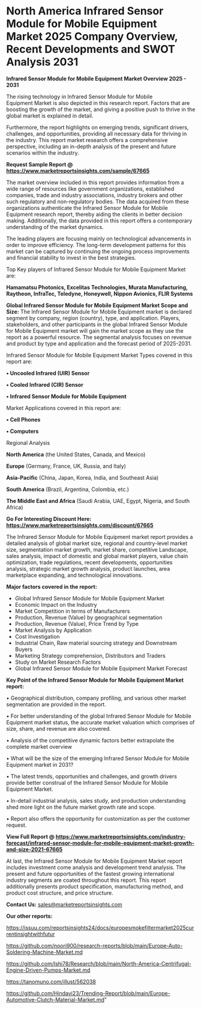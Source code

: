 # North America Infrared Sensor Module for Mobile Equipment Market 2025 Company Overview, Recent Developments and SWOT Analysis 2031

<Strong> Infrared Sensor Module for Mobile Equipment Market Overview 2025 - 2031</strong>

The rising technology in Infrared Sensor Module for Mobile Equipment Market is also depicted in this research report. Factors that are boosting the growth of the market, and giving a positive push to thrive in the global market is explained in detail.

Furthermore, the report highlights on emerging trends, significant drivers, challenges, and opportunities, providing all necessary data for thriving in the industry. This report market research offers a comprehensive perspective, including an in-depth analysis of the present and future scenarios within the industry.

<strong>Request Sample Report @ <a href=https://www.marketreportsinsights.com/sample/67665>https://www.marketreportsinsights.com/sample/67665</a></strong>

The market overview included in this report provides information from a wide range of resources like government organizations, established companies, trade and industry associations, industry brokers and other such regulatory and non-regulatory bodies. The data acquired from these organizations authenticate the Infrared Sensor Module for Mobile Equipment research report, thereby aiding the clients in better decision making. Additionally, the data provided in this report offers a contemporary understanding of the market dynamics.

The leading players are focusing mainly on technological advancements in order to improve efficiency. The long-term development patterns for this market can be captured by continuing the ongoing process improvements and financial stability to invest in the best strategies.

Top Key players of Infrared Sensor Module for Mobile Equipment Market are:

<strong>Hamamatsu Photonics, Excelitas Technologies, Murata Manufacturing, Raytheon, InfraTec, Teledyne, Honeywell, Nippon Avionics, FLIR Systems</strong>

<strong><b>Global Infrared Sensor Module for Mobile Equipment Market Scope and Size:</b></strong>
The Infrared Sensor Module for Mobile Equipment market is declared segment by company, region (country), type, and application. Players, stakeholders, and other participants in the global Infrared Sensor Module for Mobile Equipment market will gain the market scope as they use the report as a powerful resource. The segmental analysis focuses on revenue and product by type and application and the forecast period of 2025-2031.

Infrared Sensor Module for Mobile Equipment Market Types covered in this report are:

<strong>• Uncooled Infrared (UIR) Sensor

• Cooled Infrared (CIR) Sensor

• Infrared Sensor Module for Mobile Equipment</strong>

Market Applications covered in this report are:

<strong>• Cell Phones

• Computers</strong> 

Regional Analysis

<strong>North America</strong> (the United States, Canada, and Mexico)

<strong>Europe</strong> (Germany, France, UK, Russia, and Italy)

<strong>Asia-Pacific</strong> (China, Japan, Korea, India, and Southeast Asia)

<strong>South America</strong> (Brazil, Argentina, Colombia, etc.)

<strong>The Middle East and Africa</strong> (Saudi Arabia, UAE, Egypt, Nigeria, and South Africa)

<strong>Go For Interesting Discount Here: <a href=https://www.marketreportsinsights.com/discount/67665>https://www.marketreportsinsights.com/discount/67665</a></strong>

The Infrared Sensor Module for Mobile Equipment market report provides a detailed analysis of global market size, regional and country-level market size, segmentation market growth, market share, competitive Landscape, sales analysis, impact of domestic and global market players, value chain optimization, trade regulations, recent developments, opportunities analysis, strategic market growth analysis, product launches, area marketplace expanding, and technological innovations.

<strong><b>Major factors covered in the report:</b></strong>
<ul>
  <li>Global Infrared Sensor Module for Mobile Equipment Market </li>
  <li>Economic Impact on the Industry</li>
  <li>Market Competition in terms of Manufacturers</li>
  <li>Production, Revenue (Value) by geographical segmentation</li>
  <li>Production, Revenue (Value), Price Trend by Type</li>
  <li>Market Analysis by Application</li>
  <li>Cost Investigation</li>
  <li>Industrial Chain, Raw material sourcing strategy and Downstream Buyers</li>
  <li>Marketing Strategy comprehension, Distributors and Traders</li>
  <li>Study on Market Research Factors</li>
  <li>Global Infrared Sensor Module for Mobile Equipment Market Forecast</li>
</ul>

<strong><b>Key Point of the Infrared Sensor Module for Mobile Equipment Market report:</b></strong>

• Geographical distribution, company profiling, and various other market segmentation are provided in the report.

• For better understanding of the global Infrared Sensor Module for Mobile Equipment market status, the accurate market valuation which comprises of size, share, and revenue are also covered.

• Analysis of the competitive dynamic factors better extrapolate the complete market overview

• What will be the size of the emerging Infrared Sensor Module for Mobile Equipment market in 2031?

• The latest trends, opportunities and challenges, and growth drivers provide better construal of the Infrared Sensor Module for Mobile Equipment Market.

• In-detail industrial analysis, sales study, and production understanding shed more light on the future market growth rate and scope.

• Report also offers the opportunity for customization as per the customer request.

<strong><b>View Full Report @ <a href=https://www.marketreportsinsights.com/industry-forecast/infrared-sensor-module-for-mobile-equipment-market-growth-and-size-2021-67665>https://www.marketreportsinsights.com/industry-forecast/infrared-sensor-module-for-mobile-equipment-market-growth-and-size-2021-67665</a></b></strong>


At last, the Infrared Sensor Module for Mobile Equipment Market report includes investment come analysis and development trend analysis. The present and future opportunities of the fastest growing international industry segments are coated throughout this report. This report additionally presents product specification, manufacturing method, and product cost structure, and price structure.

<strong>Contact Us:</strong>
sales@marketreportsinsights.com

<strong>Our other reports:</strong>

<a href=https://issuu.com/reportsinsights24/docs/europesmokefiltermarket2025currentinsightwithfutur>https://issuu.com/reportsinsights24/docs/europesmokefiltermarket2025currentinsightwithfutur</a>

<a href=https://github.com/noori900/research-reports/blob/main/Europe-Auto-Soldering-Machine-Market.md>https://github.com/noori900/research-reports/blob/main/Europe-Auto-Soldering-Machine-Market.md</a>

<a href=https://github.com/Ishi78/Research/blob/main/North-America-Centrifugal-Engine-Driven-Pumps-Market.md>https://github.com/Ishi78/Research/blob/main/North-America-Centrifugal-Engine-Driven-Pumps-Market.md</a>

<a href=https://tanomuno.com/illust/562038>https://tanomuno.com/illust/562038</a>

<a href=https://github.com/Hindavi23/Trending-Report/blob/main/Europe-Automotive-Clutch-Material-Market.md>https://github.com/Hindavi23/Trending-Report/blob/main/Europe-Automotive-Clutch-Material-Market.md</a>"
